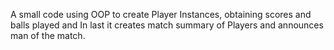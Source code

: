 A small code using OOP to create Player Instances, obtaining scores and balls played and In last it creates match summary of Players and announces man of the match.
